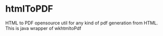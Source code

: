 # htmlToPDF
HTML to PDF opensource util for any kind of pdf generation from HTML. This is java wrapper of wkhtmltoPdf
